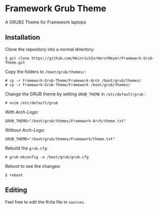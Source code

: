 # Framework Grub Theme
A GRUB2 Theme for Framework laptops

## Installation
Clone the repository into a normal directory:
```
$ git clone https://github.com/HeinrichZurHorstMeyer/Framework-Grub-Theme.git
```

Copy the folders to `/boot/grub/themes/`:
```
# cp -r Framework-Grub-Theme/Framework-Arch /boot/grub/themes/
# cp -r Framework-Grub-Theme/Framework /boot/grub/themes/
```

Change the GRUB theme by setting `GRUB_THEME` in `/etc/default/grub` :
```
# nvim /etc/default/grub
```
_With Arch-Logo:_
```
GRUB_THEME="/boot/grub/themes/Framework-Arch/theme.txt"
```
_Without Arch-Logo:_
```
GRUB_THEME="/boot/grub/themes/Framework/theme.txt"
```

Rebuild the `grub.cfg`:
```
# grub-mkconfig -o /boot/grub/grub.cfg
```

Reboot to see the changes:
```
$ reboot
```

## Editing
Feel free to edit the Krita file in `sources`.

